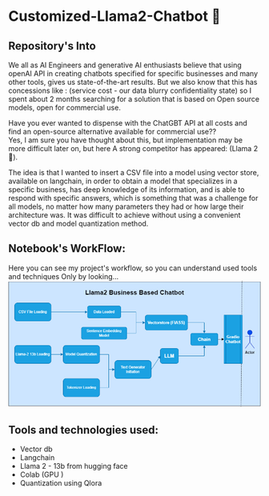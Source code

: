# Customized-Llama2-Chatbot 🦙

## Repository's Into
We all as AI Engineers and generative AI enthusiasts believe that using openAI API in creating chatbots specified for specific businesses and many other tools, gives us state-of-the-art results. But we also know that this has concessions like : (service cost - our data blurry confidentiality state) so I spent about 2 months searching for a solution that is based on Open source models, open for commercial use.

Have you ever wanted to dispense with the ChatGBT API at all costs and find an open-source alternative available for commercial use??  
Yes, I am sure you have thought about this, but implementation may be more difficult later on, but here A strong competitor has appeared: (Llama 2 🦙).  

The idea is that I wanted to insert a CSV file into a model using vector store, available on langchain, in order to obtain a model that specializes in a specific business, has deep knowledge of its information, and is able to respond with specific answers, which is something that was a challenge for all models, no matter how many parameters they had or how large their architecture was.  It was difficult to achieve without using a convenient vector db and model quantization method.

## Notebook's WorkFlow:
Here you can see my project's workflow, so you can understand used tools and techniques Only by looking...
![LLM-diagram](https://github.com/Ahmedsamy96/Customized-Llama2-Chatbot/blob/main/LLM-diagram.drawio.png)


## Tools and technologies used:
- Vector db
- Langchain
- Llama 2 - 13b from hugging face
- Colab (GPU )
- Quantization using Qlora

